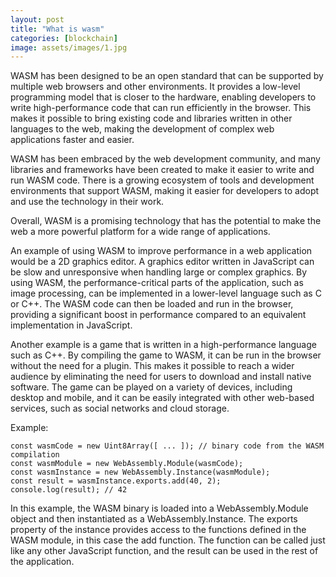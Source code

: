 ```yaml
---
layout: post
title: "What is wasm"
categories: [blockchain]
image: assets/images/1.jpg
---
```


WASM has been designed to be an open standard that can be supported by multiple web browsers and other environments. It provides a low-level programming model that is closer to the hardware, enabling developers to write high-performance code that can run efficiently in the browser. This makes it possible to bring existing code and libraries written in other languages to the web, making the development of complex web applications faster and easier.

WASM has been embraced by the web development community, and many libraries and frameworks have been created to make it easier to write and run WASM code. There is a growing ecosystem of tools and development environments that support WASM, making it easier for developers to adopt and use the technology in their work.

Overall, WASM is a promising technology that has the potential to make the web a more powerful platform for a wide range of applications.

An example of using WASM to improve performance in a web application would be a 2D graphics editor. A graphics editor written in JavaScript can be slow and unresponsive when handling large or complex graphics. By using WASM, the performance-critical parts of the application, such as image processing, can be implemented in a lower-level language such as C or C++. The WASM code can then be loaded and run in the browser, providing a significant boost in performance compared to an equivalent implementation in JavaScript.

Another example is a game that is written in a high-performance language such as C++. By compiling the game to WASM, it can be run in the browser without the need for a plugin. This makes it possible to reach a wider audience by eliminating the need for users to download and install native software. The game can be played on a variety of devices, including desktop and mobile, and it can be easily integrated with other web-based services, such as social networks and cloud storage.

Example:

```text
const wasmCode = new Uint8Array([ ... ]); // binary code from the WASM compilation
const wasmModule = new WebAssembly.Module(wasmCode);
const wasmInstance = new WebAssembly.Instance(wasmModule);
const result = wasmInstance.exports.add(40, 2);
console.log(result); // 42
```

In this example, the WASM binary is loaded into a WebAssembly.Module object and then instantiated as a WebAssembly.Instance. The exports property of the instance provides access to the functions defined in the WASM module, in this case the add function. The function can be called just like any other JavaScript function, and the result can be used in the rest of the application.

